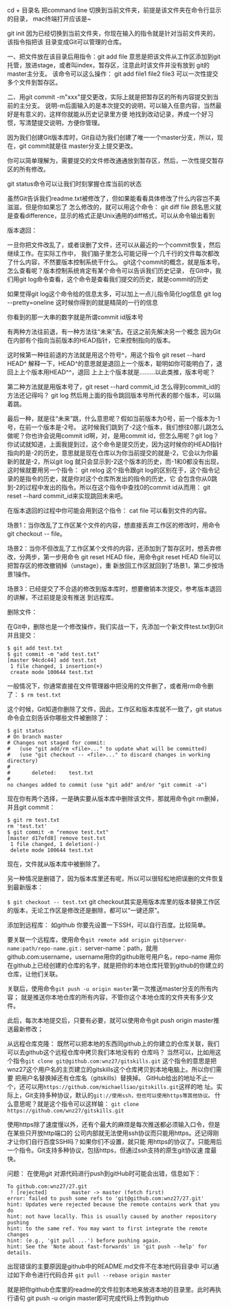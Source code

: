 cd + 目录名  把command line 切换到当前文件夹，前提是该文件夹在命令行显示的目录，
mac终端打开应该是~


git init 因为已经切换到当前文件夹，你现在输入的指令就是针对当前文件夹的，该指令指把该
目录变成Git可以管理的仓库。


一、把文件放在该目录后用指令：git add file
意思是把该文件从工作区添加到git托管，放进stage，或者叫index，暂存区，注意此时该文件并没有放到
git的master主分支。
该命令可以这么操作：
git add file1 file2 file3
可以一次性提交多个文件到暂存区。

二、用git commit -m"xxx"提交更改，实际上就是把暂存区的所有内容提交到当前的主分支。
说明-m后面输入的是本次提交的说明，可以输入任意内容，当然最好是有意义的，这样你就能从历史记录里方便
地找到改动记录，养成一个好习惯，写清楚提交说明，方便你管理。

因为我们创建Git版本库时，Git自动为我们创建了唯一一个master分支，所以，现在，git commit就是往
master分支上提交更改。

你可以简单理解为，需要提交的文件修改通通放到暂存区，然后，一次性提交暂存区的所有修改。

git status命令可以让我们时刻掌握仓库当前的状态

虽然Git告诉我们readme.txt被修改了，但如果能看看具体修改了什么内容岂不美滋滋，但是你如果忘了
怎么修改的，就可以用这个命令：
git diff file
顾名思义就是查看difference，显示的格式正是Unix通用的diff格式，可以从命令输出看到

版本退回：


一旦你把文件改乱了，或者误删了文件，还可以从最近的一个commit恢复，然后继续工作。在实际工作中，
我们脑子里怎么可能记得一个几千行的文件每次都改了什么内容，不然要版本控制系统干什么。
git这个commit的概念，就是版本号。怎么查看呢？版本控制系统肯定有某个命令可以告诉我们历史记录，
在Git中，我们用git log命令查看，这个命令是查看我们提交的历史，就是commit的历史

如果觉得git log这个命令给的信息太多，可以加上一点儿指令简化log信息
git log --pretty=oneline
这时候你得到的就是精简的一行的信息

你看到的那一大串的数字就是所谓commit id版本号

有两种方法往前退，有一种方法往“未来”去。在这之前先解决另一个概念
因为Git在内部有个指向当前版本的HEAD指针，它来控制指向的版本。

这时候第一种往前退的方法就是用这个符号^，用这个指令
git reset --hard HEAD^
解释一下，HEAD^的意思就是退回上一个版本，聪明如你可能明白了，退回上上个版本用HEAD^^，退回
上上上个版本就是.........以此类推，版本号呢？

第二种方法就是用版本号了，git reset --hard commit_id
怎么得到commit_id的方法还记得吗？
git log
然后用上面的指令跳回版本号所代表的那个版本，可以隔着跳。

最后一种，就是往“未来”跳，什么意思呢？假如当前版本为0号，前一个版本为-1号，在前一个版本是-2号。
这时候我们跳到了-2这个版本，我们想往0那儿跳怎么做呢？你也许会说用commit id啊，对，是用commit
id，但怎么用呢？git log？你试试就知道，上面我提到过，这个命令是提交历史，因为这时候你的HEAD指针
指向的是-2的历史，意思就是现在仓库以为你当前提交的就是-2，它会以为你最新的就是-2，所以git log
就只会显示到-2这个版本的历史，而-1和0都没有出现，这时候就要用另一个指令：
git relog
这个指令跟git log的区别在于，这个指令记录的是指令的历史，就是你对这个仓库所发出的指令的历史，它
会包含你从0跳到-2的过程中发出的指令。所以在这个指令中查找0的commit id从而用：
git reset --hard commit_id来实现跳回未来吧。

在版本退回的过程中你可能会用到这个指令：
cat file
可以看到文件的内容。


场景1：当你改乱了工作区某个文件的内容，想直接丢弃工作区的修改时，用命令git checkout -- file。

场景2：当你不但改乱了工作区某个文件的内容，还添加到了暂存区时，想丢弃修改，分两步，第一步用命令
git reset HEAD file，用命令git reset HEAD file可以把暂存区的修改撤销掉（unstage），重
新放回工作区就回到了场景1，第二步按场景1操作。

场景3：已经提交了不合适的修改到版本库时，想要撤销本次提交，参考版本退回的讲解，不过前提是没有推送
到远程库。

删除文件：

在Git中，删除也是一个修改操作，我们实战一下，先添加一个新文件test.txt到Git并且提交：
```
$ git add test.txt
$ git commit -m "add test.txt"
[master 94cdc44] add test.txt
 1 file changed, 1 insertion(+)
 create mode 100644 test.txt
```

 一般情况下，你通常直接在文件管理器中把没用的文件删了，或者用rm命令删了：
`$ rm test.txt`


这个时候，Git知道你删除了文件，因此，工作区和版本库就不一致了，git status命令会立刻告诉你哪些文件被删除了：
```
$ git status
# On branch master
# Changes not staged for commit:
#   (use "git add/rm <file>..." to update what will be committed)
#   (use "git checkout -- <file>..." to discard changes in working directory)
#
#       deleted:    test.txt
#
no changes added to commit (use "git add" and/or "git commit -a")

```

现在你有两个选择，一是确实要从版本库中删除该文件，那就用命令git rm删掉，并且git commit：
```
$ git rm test.txt
rm 'test.txt'
$ git commit -m "remove test.txt"
[master d17efd8] remove test.txt
 1 file changed, 1 deletion(-)
 delete mode 100644 test.txt
```

 现在，文件就从版本库中被删除了。

 另一种情况是删错了，因为版本库里还有呢，所以可以很轻松地把误删的文件恢复到最新版本：

`$ git checkout -- test.txt`
 git checkout其实是用版本库里的版本替换工作区的版本，无论工作区是修改还是删除，都可以“一键还原”。


添加到远程库：
如github
你要先设置一下SSH，可以自行百度。比较简单。

要关联一个远程库，使用命令`git remote add origin git@server-name:path/repo-name.git；`
server-name：path，就用github.com:username，username用你的github账号用户名，repo-name
用你在github上已经创建的仓库的名字，就是把你的本地仓库托管到github的你建立的仓库，让他们关联。

关联后，使用命令`git push -u origin master`第一次推送master分支的所有内容；
就是推送你本地仓库的所有内容，不管你这个本地仓库的文件夹有多少文件。

此后，每次本地提交后，只要有必要，就可以使用命令git push origin master推送最新修改；

从远程仓库克隆：
既然可以把本地的东西同github上的你建立的仓库关联，我们可以去github这个远程仓库中拷贝我们本地没有的
仓库吗？
当然可以，比如用这个指令`git clone git@github.com:wnz27/gitskills.git`
这个指令的意思是把wnz27这个用户名的主页建立的gitskills这个仓库拷贝到本地电脑上。所以你们需要
把用户名替换掉还有仓库名（gitskills）替换掉。
GitHub给出的地址不止一个，还可以用`https://github.com/michaelliao/gitskills.git`这样的地
址。实际上，Git支持多种协议，默认的`git://使用ssh，但也可以使用https等其他协议。`
什么意思呢？就是这个指令可以这样输：
`git clone https://github.com/wnz27/gitskills.git`

使用https除了速度慢以外，还有个最大的麻烦是每次推送都必须输入口令，但是在某些只开放http端口的
公司内部就无法使用ssh协议而只能用https。还记得刚才让你们自行百度SSH吗？如果你们不设置，就只能
用https的协议了。只能用后一个指令。Git支持多种协议，包括https，但通过ssh支持的原生git协议速
度最快。


问题：
在使用git 对源代码进行push到gitHub时可能会出错，信息如下：
```
To github.com:wnz27/27.git
 ! [rejected]        master -> master (fetch first)
error: failed to push some refs to 'git@github.com:wnz27/27.git'
hint: Updates were rejected because the remote contains work that you do
hint: not have locally. This is usually caused by another repository pushing
hint: to the same ref. You may want to first integrate the remote changes
hint: (e.g., 'git pull ...') before pushing again.
hint: See the 'Note about fast-forwards' in 'git push --help' for details.
```

出现错误的主要原因是github中的README.md文件不在本地代码目录中
可以通过如下命令进行代码合并
`git pull --rebase origin master`

就是把你github仓库里的readme的文件拉到本地来放进本地的目录里。此时再执行语句
git push -u origin master即可完成代码上传到github

